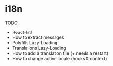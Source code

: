 # i18n

TODO

- React-Intl
- How to extract messages
- Polyfills Lazy-Loading
- Translations Lazy-Loading
- How to add a translation file (+ needs a restart)
- How to change active locale (hooks & context)
